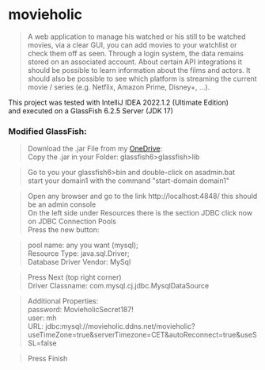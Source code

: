 # movieholic

>A web application to manage his watched or his still to be watched movies, via a clear GUI, you can add movies to your watchlist or check them off as seen. Through a login system, the data remains stored on an associated account.  About certain API integrations it should be possible to learn information about the films and actors. It should also be possible to see which platform is streaming the current movie / series (e.g. Netflix, Amazon Prime, Disney+, ...).
> 

This project was tested with IntelliJ IDEA 2022.1.2 (Ultimate Edition)<br>
and executed on a GlassFish 6.2.5 Server (JDK 17)

### Modified GlassFish:<br>
>Download the .jar File from my [OneDrive](https://htlkaindorfat-my.sharepoint.com/:u:/g/personal/soesia18_htl-kaindorf_at/EbcNinMyLiJMrP6Qc5M9-W0BJrTUjlPAPaBuN4WYRnty_A?e=Ub22WP):  <br>
Copy the .jar in your Folder: glassfish6>glassfish>lib <br>
> 

>Go to you your glassfish6>bin and double-click on asadmin.bat <br>
start your domain1 with the command "start-domain domain1" <br>
> 

>Open any browser and go to the link http://localhost:4848/ this should be an admin console <br>
On the left side under Resources there is the section JDBC click now on JDBC Connection Pools <br>
Press the new button:<br>
>

>pool name: any you want (mysql);<br>
Resource Type: java.sql.Driver;<br>
Database Driver Vendor: MySql<br>
>

> Press Next (top right corner)<br>
Driver Classname: com.mysql.cj.jdbc.MysqlDataSource<br>
> 


> Additional Properties: <br>
password: MovieholicSecret187!<br>
user: mh<br>
URL: jdbc:mysql://movieholic.ddns.net/movieholic?useTimeZone=true&serverTimezone=CET&autoReconnect=true&useSSL=false<br>
> 

>Press Finish
> 
